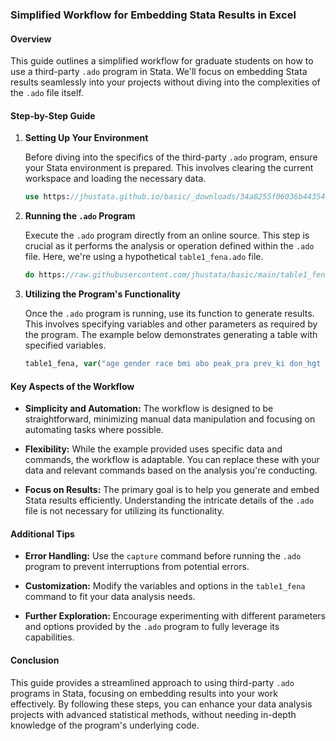 ﻿### Simplified Workflow for Embedding Stata Results in Excel

#### Overview
This guide outlines a simplified workflow for graduate students on how to use a third-party `.ado` program in Stata. We'll focus on embedding Stata results seamlessly into your projects without diving into the complexities of the `.ado` file itself.

#### Step-by-Step Guide

1. **Setting Up Your Environment**
   
   Before diving into the specifics of the third-party `.ado` program, ensure your Stata environment is prepared. This involves clearing the current workspace and loading the necessary data.

   ```stata
   use https://jhustata.github.io/basic/_downloads/34a8255f06036b44354b3c36c5583d7e/transplants.dta, clear
   ```

2. **Running the `.ado` Program**
   
   Execute the `.ado` program directly from an online source. This step is crucial as it performs the analysis or operation defined within the `.ado` file. Here, we're using a hypothetical `table1_fena.ado` file.

   ```stata
   do https://raw.githubusercontent.com/jhustata/basic/main/table1_fena.ado
   ```

3. **Utilizing the Program's Functionality**
   
   Once the `.ado` program is running, use its function to generate results. This involves specifying variables and other parameters as required by the program. The example below demonstrates generating a table with specified variables.

   ```stata
   table1_fena, var("age gender race bmi abo peak_pra prev_ki don_hgt don_wgt don_cod don_ecd dx")
   ```

#### Key Aspects of the Workflow

- **Simplicity and Automation:** The workflow is designed to be straightforward, minimizing manual data manipulation and focusing on automating tasks where possible.

- **Flexibility:** While the example provided uses specific data and commands, the workflow is adaptable. You can replace these with your data and relevant commands based on the analysis you're conducting.

- **Focus on Results:** The primary goal is to help you generate and embed Stata results efficiently. Understanding the intricate details of the `.ado` file is not necessary for utilizing its functionality.

#### Additional Tips

- **Error Handling:** Use the `capture` command before running the `.ado` program to prevent interruptions from potential errors.
  
- **Customization:** Modify the variables and options in the `table1_fena` command to fit your data analysis needs.

- **Further Exploration:** Encourage experimenting with different parameters and options provided by the `.ado` program to fully leverage its capabilities.

#### Conclusion

This guide provides a streamlined approach to using third-party `.ado` programs in Stata, focusing on embedding results into your work effectively. By following these steps, you can enhance your data analysis projects with advanced statistical methods, without needing in-depth knowledge of the program's underlying code.